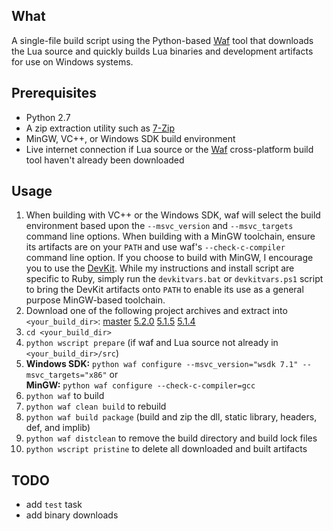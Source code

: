 ## What

A single-file build script using the Python-based [Waf](http://code.google.com/p/waf) tool that
downloads the Lua source and quickly builds Lua binaries and development artifacts
for use on Windows systems.

## Prerequisites

* Python 2.7
* A zip extraction utility such as [7-Zip](http://www.7-zip.org/)
* MinGW, VC++, or Windows SDK build environment
* Live internet connection if Lua source or the [Waf](http://code.google.com/p/waf/)
  cross-platform build tool haven't already been downloaded

## Usage

1. When building with VC++ or the Windows SDK, waf will select the build environment
   based upon the `--msvc_version` and `--msvc_targets` command line options. When
   building with a MinGW toolchain, ensure its artifacts are on your `PATH` and use
   waf's `--check-c-compiler` command line option. If you choose to build with MinGW, I
   encourage you to use the [DevKit](https://github.com/oneclick/rubyinstaller/wiki/Development-Kit).
   While my instructions and install script are specific to Ruby, simply run the
   `devkitvars.bat` or `devkitvars.ps1` script to bring the DevKit artifacts onto
   `PATH` to enable its use as a general purpose MinGW-based toolchain.
2. Download one of the following project archives and extract into `<your_build_dir>`:
   [master](http://github.com/jonforums/lua-waf/zipball/master)
   [5.2.0](http://github.com/jonforums/lua-waf/zipball/5.2.0)
   [5.1.5](http://github.com/jonforums/lua-waf/zipball/5.1.5)
   [5.1.4](http://github.com/jonforums/lua-waf/zipball/5.1.4)
3. `cd <your_build_dir>`
4. `python wscript prepare` (if waf and Lua source not already in `<your_build_dir>/src`)
5. **Windows SDK:** `python waf configure --msvc_version="wsdk 7.1" --msvc_targets="x86"` or  
   **MinGW:** `python waf configure --check-c-compiler=gcc`
6. `python waf` to build
7. `python waf clean build` to rebuild
8. `python waf build package` (build and zip the dll, static library, headers, def, and implib)
9. `python waf distclean` to remove the build directory and build lock files
10. `python wscript pristine` to delete all downloaded and built artifacts

## TODO

* add `test` task
* add binary downloads
